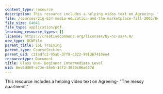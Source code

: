 ```yaml
---
content_type: resource
description: This resource includes a helping video text on Agreeing- "The messy apartment."
file: /courses/21g-034-media-education-and-the-marketplace-fall-2005/6ec6d469e73e56e514f23030c06a637d_MIT21G_034F05_beg_int.pdf
file_size: 64041
file_type: application/pdf
learning_resource_types: []
license: https://creativecommons.org/licenses/by-nc-sa/4.0/
ocw_type: OCWFile
parent_title: ESL Training
parent_type: CourseSection
parent_uid: c21edfc2-95ab-37f8-c322-991367410ee4
resourcetype: Document
title: Class One- Beginner Intermediate Level
uid: 6ec6d469-e73e-56e5-14f2-3030c06a637d
---
```

This resource includes a helping video text on Agreeing- "The messy apartment."